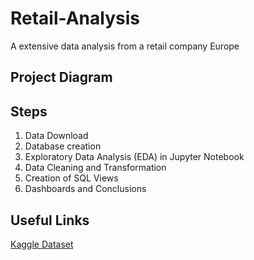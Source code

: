 # Retail-Analysis
A extensive data analysis from a retail company Europe
## Project Diagram

## Steps
1. Data Download 
2. Database creation
3. Exploratory Data Analysis (EDA) in Jupyter Notebook
4. Data Cleaning and Transformation
5. Creation of SQL Views
6. Dashboards and Conclusions

## Useful Links
[Kaggle Dataset](https://www.kaggle.com/datasets/cemeraan/fecom-inc-e-com-marketplace-orders-data-crm)
